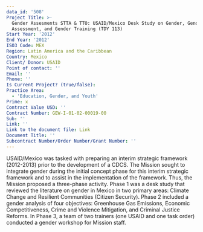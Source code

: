 ```yaml
---
data_id: '508'
Project Title: >-
  Gender Assesments STTA & TTO: USAID/Mexico Desk Study on Gender, Gender
  Assessment, and Gender Training (TDY 113)
Start Year: '2012'
End Year: '2012'
ISO3 Code: MEX
Region: Latin America and the Caribbean
Country: Mexico
Client/ Donor: USAID
Point of contact: ''
Email: ''
Phone: ''
Is Current Project? (true/false): 
Practice Area:
  - 'Education, Gender, and Youth'
Prime: x
Contract Value USD: ''
Contract Number: GEW-I-01-02-00019-00
Sub: ''
Link: ''
Link to the document file: Link
Document Title: ''
Subcontract Number/Order Number/Grant Number: ''
---
```


USAID/Mexico was tasked with preparing an interim strategic framework (2012-2013) prior to the development of a CDCS. The Mission sought to integrate gender during the initial concept phase for this interim strategic framework and to assist in the implementation of the framework. Thus, the Mission proposed a three-phase activity. Phase 1 was a desk study that reviewed the literature on gender in Mexico in two primary areas: Climate Change and Resilient Communities (Citizen Security). Phase 2 included a gender analysis of four objectives: Greenhouse Gas Emissions, Economic Competitiveness, Crime and Violence Mitigation, and Criminal Justice Reforms. In Phase 3, a team of two trainers (one USAID and one task order) conducted a gender workshop for Mission staff.